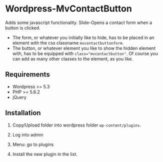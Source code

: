 # Wordpress-MvContactButton

Adds some javascript functionality. Slide-Opens a contact form when a button is clicked.

* The form, or whatever you initially like to hide, has to be placed in an element with the css classname ```mvcontactbuttonform```.
* The button, or whatever element you like to show the hidden element with, has to be equipped with ```class="mvcontactbutton"```. Of course you can add as many other classes to the element, as you like.

## Requirements

* Wordpress >= 5.3
* PHP >= 5.6.2
* jQuery

## Installation

1. Copy/Upload folder into wordpress folder ```wp-content/plugins```.

2. Log into admin

3. Menu: go to plugins

4. Install the new plugin in the list.
